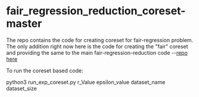 # fair_regression_reduction_coreset-master


The repo contains the code for creating coreset for fair-regression problem.
The only addition right now here is the code for creating the "fair" coreset and providing the same to the main fair-regression-reduction code --[repo here](https://github.com/steven7woo/fair_regression_reduction)

To run the coreset based code:

python3 run_exp_coreset.py r_Value epsilon_value dataset_name dataset_size
